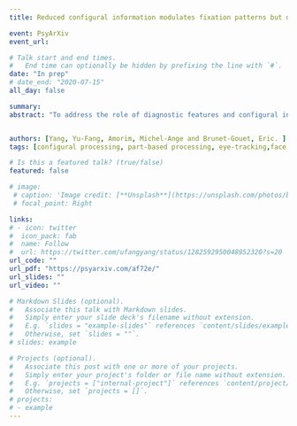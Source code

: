 ```yaml
---
title: Reduced configural information modulates fixation patterns but does not affect emotion recognition

event: PsyArXiv
event_url: 

# Talk start and end times.
#   End time can optionally be hidden by prefixing the line with `#`.
date: "In prep"
# date_end: "2020-07-15"
all_day: false

summary: 
abstract: "To address the role of diagnostic features and configural information in emotion recognition, we compared fixation patterns (on eyes, nose, mouth) and recognition performance from sketched (without head contours) and photographed face counterparts. Although sketch faces supposedly induce less configural processing than photographed faces, when they convey relevant diagnostic features, recognition performance is equivalent. First fixation patterns depended on emotion. Happy mouth was the only feature that received more fixations than eyes and nose. Fixations on diagnostic features varied with stimulus type and emotion during the second fixation only. Sadness, happiness, and anger generated more fixations on eyes for sketches, suggesting a part-based perceptual strategy. Conversely, longer central fixations on photographed faces suggested more configural processing. Removal of configural information (sketched faces) did not affect emotion recognition performance, supposedly because participants used a different visual scanning strategy of part-based processing towards the eyes to compensate for the impoverished configuration."


authors: [Yang, Yu-Fang, Amorim, Michel-Ange and Brunet-Gouet, Eric. ]
tags: [configural processing, part-based processing, eye-tracking,face processing, emotion recognition]

# Is this a featured talk? (true/false)
featured: false

# image:
 # caption: 'Image credit: [**Unsplash**](https://unsplash.com/photos/bzdhc5b3Bxs)'
 # focal_point: Right

links:
# - icon: twitter
#  icon_pack: fab
#  name: Follow
#  url: https://twitter.com/ufangyang/status/1282592950048952320?s=20
url_code: ""
url_pdf: "https://psyarxiv.com/af72e/"
url_slides: ""
url_video: ""

# Markdown Slides (optional).
#   Associate this talk with Markdown slides.
#   Simply enter your slide deck's filename without extension.
#   E.g. `slides = "example-slides"` references `content/slides/example-slides.md`.
#   Otherwise, set `slides = ""`.
# slides: example

# Projects (optional).
#   Associate this post with one or more of your projects.
#   Simply enter your project's folder or file name without extension.
#   E.g. `projects = ["internal-project"]` references `content/project/deep-learning/index.md`.
#   Otherwise, set `projects = []`.
# projects:
# - example
---
```

